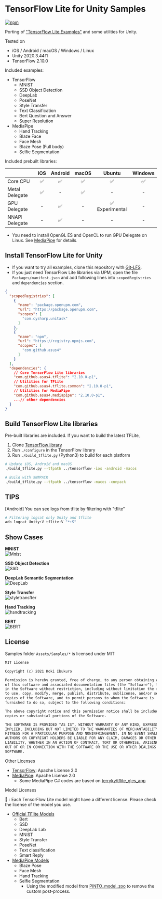 # TensorFlow Lite for Unity Samples

[![npm](https://img.shields.io/npm/v/com.github.asus4.tflite?label=npm)](https://www.npmjs.com/package/com.github.asus4.tflite)

Porting of ["TensorFlow Lite Examples"](https://www.tensorflow.org/lite/examples) and some utilities for Unity.

Tested on  

- iOS / Android / macOS / Windows / Linux
- Unity 2020.3.44f1
- TensorFlow 2.10.0

Included examples:

- TensorFlow
  - MNIST
  - SSD Object Detection
  - DeepLab
  - PoseNet
  - Style Transfer
  - Text Classification
  - Bert Question and Answer
  - Super Resolution
- MediaPipe
  - Hand Tracking
  - Blaze Face
  - Face Mesh
  - Blaze Pose (Full body)
  - Selfie Segmentation

Included prebuilt libraries:

| | iOS | Android | macOS | Ubuntu | Windows |
|---|:---:|:---:|:---:|:---:|:---:|
| Core CPU |✅|✅|✅|✅|✅|
| Metal Delegate |✅| - |✅| - | - |
| GPU Delegate | - |✅| - | ✅ Experimental | - |
| NNAPI Delegate | - |✅| - | - | - |

- You need to install OpenGL ES and OpenCL to run GPU Delegate on Linux. See [MediaPipe](https://google.github.io/mediapipe/getting_started/gpu_support.html#opengl-es-setup-on-linux-desktop) for details.

## Install TensorFlow Lite for Unity

- If you want to try all examples, clone this repository with [Git-LFS](https://git-lfs.github.com/).
- If you just need TensorFlow Lite libraries via UPM, open the file `Packages/manifest.json` and add following lines into `scopedRegistries` and `dependencies` section.

```json
{
  "scopedRegistries": [
    {
      "name": "package.openupm.com",
      "url": "https://package.openupm.com",
      "scopes": [
        "com.cysharp.unitask"
      ]
    },
    {
      "name": "npm",
      "url": "https://registry.npmjs.com",
      "scopes": [
        "com.github.asus4"
      ]
    }
  ],
  "dependencies": {
    // Core TensorFlow Lite libraries
    "com.github.asus4.tflite": "2.10.0-p1",
    // Utilities for TFLite
    "com.github.asus4.tflite.common": "2.10.0-p1",
    // Utilities for MediaPipe
    "com.github.asus4.mediapipe": "2.10.0-p1",
    ...// other dependencies
  }
}
```

## Build TensorFlow Lite libraries

Pre-built libraries are included. If you want to build the latest TFLite,

1. Clone [TensorFlow library](https://github.com/tensorflow/tensorflow/)
2. Run `./configure` in the TensorFlow library
3. Run `./build_tflite.py` (Python3) to build for each platform

  ```sh
  # Update iOS, Android and macOS
  ./build_tflite.py --tfpath ../tensorflow -ios -android -macos

  # Build with XNNPACK
  ./build_tflite.py --tfpath ../tensorflow -macos -xnnpack
  ```

## TIPS

\[Android\] You can see logs from tflite by filtering with "tflite"  

```bash
# Filtering logcat only Unity and tflite
adb logcat Unity:V tflite:V "*:S"
```

## Show Cases

__MNIST__  
![Mnist](https://imgur.com/yi2MtCF.gif)

__SSD Object Detection__  
![SSD](https://imgur.com/Omeatqc.gif)

__DeepLab Semantic Segmentation__  
![DeepLab](https://imgur.com/tH1Z8NG.gif)

__Style Transfer__  
![styletransfter](https://i.imgur.com/SOLMjZi.gif)

__Hand Tracking__  
![handtracking](https://user-images.githubusercontent.com/357497/89078175-28179780-d384-11ea-8a35-8b48a31aa52d.gif)

__BERT__  
![BERT](https://user-images.githubusercontent.com/357497/89077837-6496c380-d383-11ea-96f8-a5ae6e61d603.png)

## License

Samples folder `Assets/Samples/*` is licensed under MIT

```markdown
MIT License

Copyright (c) 2021 Koki Ibukuro

Permission is hereby granted, free of charge, to any person obtaining a copy
of this software and associated documentation files (the "Software"), to deal
in the Software without restriction, including without limitation the rights
to use, copy, modify, merge, publish, distribute, sublicense, and/or sell
copies of the Software, and to permit persons to whom the Software is
furnished to do so, subject to the following conditions:

The above copyright notice and this permission notice shall be included in all
copies or substantial portions of the Software.

THE SOFTWARE IS PROVIDED "AS IS", WITHOUT WARRANTY OF ANY KIND, EXPRESS OR
IMPLIED, INCLUDING BUT NOT LIMITED TO THE WARRANTIES OF MERCHANTABILITY,
FITNESS FOR A PARTICULAR PURPOSE AND NONINFRINGEMENT. IN NO EVENT SHALL THE
AUTHORS OR COPYRIGHT HOLDERS BE LIABLE FOR ANY CLAIM, DAMAGES OR OTHER
LIABILITY, WHETHER IN AN ACTION OF CONTRACT, TORT OR OTHERWISE, ARISING FROM,
OUT OF OR IN CONNECTION WITH THE SOFTWARE OR THE USE OR OTHER DEALINGS IN THE
SOFTWARE.
```

Other Licenses

- [TensorFlow](https://github.com/tensorflow/tensorflow/blob/master/LICENSE): Apache License 2.0
- [MediaPipe](https://github.com/google/mediapipe/blob/master/LICENSE): Apache License 2.0
  - Some MediaPipe C# codes are based on [terryky/tflite_gles_app](https://github.com/terryky/tflite_gles_app)

Model Licenses

📌 : Each TensorFlow Lite model might have a different license. Please check the license of the model you use.

- [Official TFlite Models](https://www.tensorflow.org/lite/examples)
  - Bert
  - SSD
  - DeepLab Lab
  - MNIST
  - Style Transfer
  - PoseNet
  - Text classification
  - Smart Reply
- [MediaPipe Models](https://github.com/google/mediapipe)
  - Blaze Pose
  - Face Mesh
  - Hand Tracking
  - Selfie Segmentation
    - Using the modified model from [PINTO_model_zoo](https://github.com/PINTO0309/PINTO_model_zoo) to remove the custom post-process.
